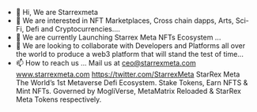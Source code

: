 - 👋 Hi, We are Starrexmeta
- 👀 We are interested in NFT Marketplaces, Cross chain dapps, Arts, Sci-Fi, Defi and Cryptocurrencies....
- 🌱 We are currently Launching Starrex Meta NFTs Ecosystem ...
- 💞️ We are looking to collaborate with Developers and Platforms all over the world to produce a web3 platform that will stand the test of time...
- 📫 How to reach us ... Mail us at ceo@starrexmeta.com
www.starrexmeta.com
https://twitter.com/StarrexMeta
StarRex Meta The World’s 1st Metaverse Defi Ecosystem. Stake Tokens, Earn NFTS & Mint NFTs. Governed by MogliVerse, MetaMatrix Reloaded & StarRex Meta Tokens respectively.

<!---
Starrexmeta/Starrexmeta is a ✨ special ✨ repository because its `README.md` (this file) appears on your GitHub profile.
You can click the Preview link to take a look at your changes.
--->

